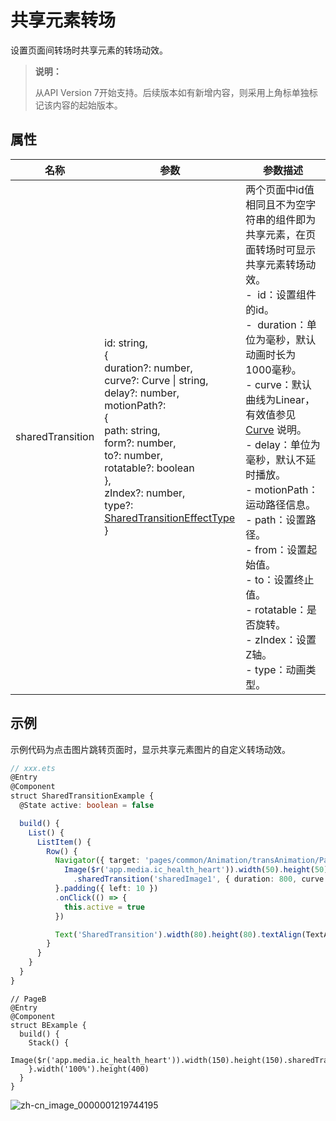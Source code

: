 # 共享元素转场

 设置页面间转场时共享元素的转场动效。 

>  **说明：**
>
>  从API Version 7开始支持。后续版本如有新增内容，则采用上角标单独标记该内容的起始版本。


## 属性

| 名称               | 参数                                       | 参数描述                                     |
| ---------------- | ---------------------------------------- | ---------------------------------------- |
| sharedTransition | id:&nbsp;string,<br/>{<br/>duration?: number,<br/>curve?: Curve&nbsp;\|&nbsp;string,<br/>delay?: number,<br/>motionPath?: <br/>{<br/>path: string,<br/>form?: number,<br/>to?: number,<br/>rotatable?: boolean<br/>},<br/>zIndex?: number,<br/>type?: [SharedTransitionEffectType](ts-appendix-enums.md#sharedtransitioneffecttype)<br/>} | 两个页面中id值相同且不为空字符串的组件即为共享元素，在页面转场时可显示共享元素转场动效。<br/>-&nbsp; id：设置组件的id。<br/>-&nbsp; duration：单位为毫秒，默认动画时长为1000毫秒。<br/>-&nbsp;curve：默认曲线为Linear，有效值参见[Curve](ts-appendix-enums.md#curve)&nbsp;说明。<br/>-&nbsp;delay：单位为毫秒，默认不延时播放。<br/>-&nbsp;motionPath：运动路径信息。<br/>-&nbsp;path：设置路径。<br/>-&nbsp;from：设置起始值。<br/>-&nbsp;to：设置终止值。<br/>-&nbsp;rotatable：是否旋转。<br/>-&nbsp;zIndex：设置Z轴。<br/>-&nbsp;type：动画类型。 |


## 示例

示例代码为点击图片跳转页面时，显示共享元素图片的自定义转场动效。 

```ts
// xxx.ets
@Entry
@Component
struct SharedTransitionExample {
  @State active: boolean = false

  build() {
    List() {
      ListItem() {
        Row() {
          Navigator({ target: 'pages/common/Animation/transAnimation/PageB', type: NavigationType.Push }) {
            Image($r('app.media.ic_health_heart')).width(50).height(50)
              .sharedTransition('sharedImage1', { duration: 800, curve: Curve.Linear, delay: 100 })
          }.padding({ left: 10 })
          .onClick(() => {
            this.active = true
          })

          Text('SharedTransition').width(80).height(80).textAlign(TextAlign.Center)
        }
      }
    }
  }
}
```

```
// PageB
@Entry
@Component
struct BExample {
  build() {
    Stack() {
      Image($r('app.media.ic_health_heart')).width(150).height(150).sharedTransition('sharedImage1')
    }.width('100%').height(400)
  }
}
```

![zh-cn_image_0000001219744195](figures/zh-cn_image_0000001219744195.gif)
